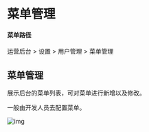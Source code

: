 # 菜单管理

#### 菜单路径

运营后台 > 设置 > 用户管理 > 菜单管理

## 菜单管理

展示后台的菜单列表，可对菜单进行新增以及修改。

一般由开发人员去配置菜单。

![img](https://docs.sellwell.cn/help/images/%E8%8F%9C%E5%8D%95%E7%AE%A1%E7%90%86.png)